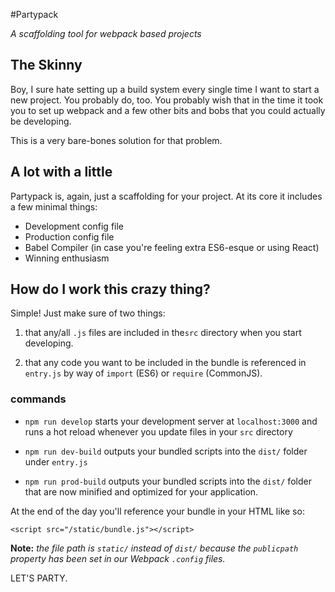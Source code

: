 #Partypack

*A scaffolding tool for webpack based projects*

## The Skinny

Boy, I sure hate setting up a build system every single time I want to start a new project. You probably do, too. You probably wish that in the time it took you to set up webpack and a few other bits and bobs that you could actually be developing. 

This is a very bare-bones solution for that problem.

## A lot with a little

Partypack is, again, just a scaffolding for your project. At its core it includes a few minimal things:

 - Development config file
 - Production config file
 - Babel Compiler (in case you're feeling extra ES6-esque or using React)
 - Winning enthusiasm

## How do I work this crazy thing?

Simple! Just make sure of two things: 

 1. that any/all `.js` files are included in the`src` directory when you start developing.

 2. that any code you want to be included in the bundle is referenced in `entry.js` by way of `import` (ES6) or `require` (CommonJS).

### commands

 - `npm run develop` starts your development server at `localhost:3000` and runs a hot reload whenever you update files in your `src` directory

 - `npm run dev-build` outputs your bundled scripts into the `dist/` folder under `entry.js`
 - `npm run prod-build` outputs your bundled scripts into the `dist/` folder that are now minified and optimized for your application.

 At the end of the day you'll reference your bundle in your HTML like so:

 `<script src="/static/bundle.js"></script>`

 **Note:** *the file path is `static/` instead of `dist/` because the `publicpath` property has been set in our Webpack `.config` files.*

 LET'S PARTY. 




